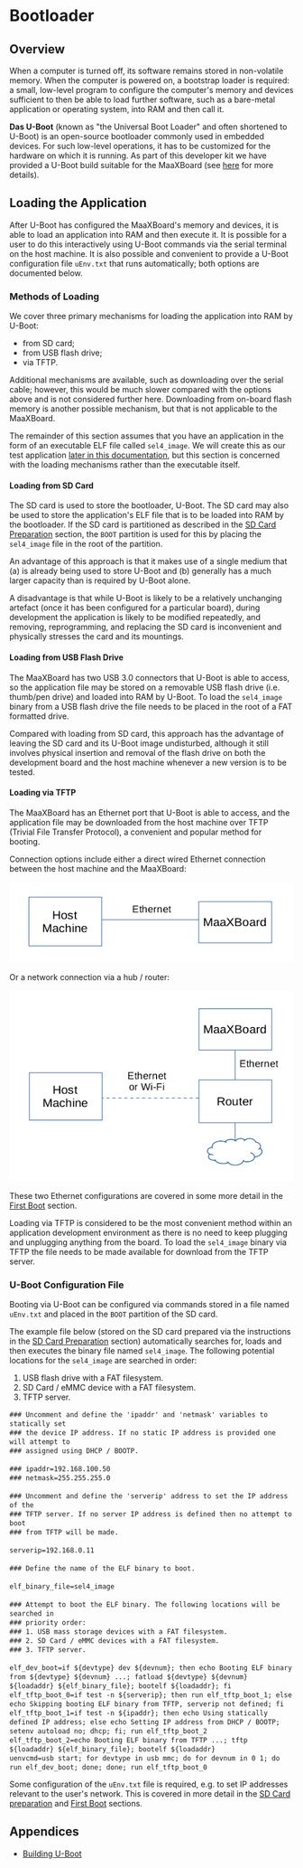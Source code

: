 # Bootloader

## Overview

When a computer is turned off, its software remains stored in non-volatile memory. When the computer is powered on, a bootstrap loader is required: a small, low-level program to configure the computer's memory and devices sufficient to then be able to load further software, such as a bare-metal application or operating system, into RAM and then call it.

**Das U-Boot** (known as "the Universal Boot Loader" and often shortened to U-Boot) is an open-source bootloader commonly used in embedded devices. For such low-level operations, it has to be customized for the hardware on which it is running. As part of this developer kit we have provided a U-Boot build suitable for the MaaXBoard (see [here](appendices/building_uboot.md) for more details).

## Loading the Application

After U-Boot has configured the MaaXBoard's memory and devices, it is able to load an application into RAM and then execute it. It is possible for a user to do this interactively using U-Boot commands via the serial terminal on the host machine. It is also possible and convenient to provide a U-Boot configuration file `uEnv.txt` that runs automatically; both options are documented below.

### Methods of Loading

We cover three primary mechanisms for loading the application into RAM by U-Boot:

- from SD card;
- from USB flash drive;
- via TFTP.

Additional mechanisms are available, such as downloading over the serial cable; however, this would be much slower compared with the options above and is not considered further here. Downloading from on-board flash memory is another possible mechanism, but that is not applicable to the MaaXBoard.

The remainder of this section assumes that you have an application in the form of an executable ELF file called `sel4_image`. We will create this as our test application [later in this documentation](building_applications.md), but this section is concerned with the loading mechanisms rather than the executable itself.

#### Loading from SD Card

The SD card is used to store the bootloader, U-Boot. The SD card may also be used to store the application's ELF file that is to be loaded into RAM by the bootloader. If the SD card is partitioned as described in the [SD Card Preparation](sd_card_preparation.md) section, the `BOOT` partition is used for this by placing the `sel4_image` file in the root of the partition.

An advantage of this approach is that it makes use of a single medium that (a) is already being used to store U-Boot and (b) generally has a much larger capacity than is required by U-Boot alone.

A disadvantage is that while U-Boot is likely to be a relatively unchanging artefact (once it has been configured for a particular board), during development the application is likely to be modified repeatedly, and removing, reprogramming, and replacing the SD card is inconvenient and physically stresses the card and its mountings.

#### Loading from USB Flash Drive

The MaaXBoard has two USB 3.0 connectors that U-Boot is able to access, so the application file may be stored on a removable USB flash drive (i.e. thumb/pen drive) and loaded into RAM by U-Boot. To load the `sel4_image` binary from a USB flash drive the file needs to be placed in the root of a FAT formatted drive.

Compared with loading from SD card, this approach has the advantage of leaving the SD card and its U-Boot image undisturbed, although it still involves physical insertion and removal of the flash drive on both the development board and the host machine whenever a new version is to be tested.

#### Loading via TFTP

The MaaXBoard has an Ethernet port that U-Boot is able to access, and the application file may be downloaded from the host machine over TFTP (Trivial File Transfer Protocol), a convenient and popular method for booting.

Connection options include either a direct wired Ethernet connection between the host machine and the MaaXBoard:

![TFTP option direct connection](figures/TFTP-option-direct.png)

Or a network connection via a hub / router:

![TFTP option router connection](figures/TFTP-option-router.png)

These two Ethernet configurations are covered in some more detail in the [First Boot](first_boot.md) section.

Loading via TFTP is considered to be the most convenient method within an application development environment as there is no need to keep plugging and unplugging anything from the board. To load the `sel4_image` binary via TFTP the file needs to be made available for download from the TFTP server.

### U-Boot Configuration File

Booting via U-Boot can be configured via commands stored in a file named `uEnv.txt` and placed in the `BOOT` partition of the SD card.

The example file below (stored on the SD card prepared via the instructions in the [SD Card Preparation](sd_card_preparation.md) section) automatically searches for, loads and then executes the binary file named `sel4_image`. The following potential locations for the `sel4_image` are searched in order:

1. USB flash drive with a FAT filesystem.
2. SD Card / eMMC device with a FAT filesystem.
3. TFTP server.

```text
### Uncomment and define the 'ipaddr' and 'netmask' variables to statically set
### the device IP address. If no static IP address is provided one will attempt to
### assigned using DHCP / BOOTP.

### ipaddr=192.168.100.50
### netmask=255.255.255.0

### Uncomment and define the 'serverip' address to set the IP address of the
### TFTP server. If no server IP address is defined then no attempt to boot
### from TFTP will be made.

serverip=192.168.0.11

### Define the name of the ELF binary to boot.

elf_binary_file=sel4_image

### Attempt to boot the ELF binary. The following locations will be searched in
### priority order:
### 1. USB mass storage devices with a FAT filesystem.
### 2. SD Card / eMMC devices with a FAT filesystem.
### 3. TFTP server.

elf_dev_boot=if ${devtype} dev ${devnum}; then echo Booting ELF binary from ${devtype} ${devnum} ...; fatload ${devtype} ${devnum} ${loadaddr} ${elf_binary_file}; bootelf ${loadaddr}; fi
elf_tftp_boot_0=if test -n ${serverip}; then run elf_tftp_boot_1; else echo Skipping booting ELF binary from TFTP, serverip not defined; fi
elf_tftp_boot_1=if test -n ${ipaddr}; then echo Using statically defined IP address; else echo Setting IP address from DHCP / BOOTP; setenv autoload no; dhcp; fi; run elf_tftp_boot_2
elf_tftp_boot_2=echo Booting ELF binary from TFTP ...; tftp ${loadaddr} ${elf_binary_file}; bootelf ${loadaddr}
uenvcmd=usb start; for devtype in usb mmc; do for devnum in 0 1; do run elf_dev_boot; done; done; run elf_tftp_boot_0
```

Some configuration of the `uEnv.txt` file is required, e.g. to set IP addresses relevant to the user's network. This is covered in more detail in the [SD Card preparation](sd_card_preparation.md) and [First Boot](first_boot.md) sections.

## Appendices

- [Building U-Boot](./appendices/building_uboot.md)
